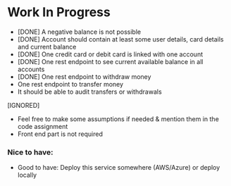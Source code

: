 # Work In Progress


* [DONE] A negative balance is not possible
* [DONE] Account should contain at least some user details, card details and current balance
* [DONE] One credit card or debit card is linked with one account
* [DONE] One rest endpoint to see current available balance in all accounts 
* [DONE] One rest endpoint to withdraw money
* One rest endpoint to transfer money
* It should be able to audit transfers or withdrawals


[IGNORED]

* Feel free to make some assumptions if needed & mention them in the code assignment
* Front end part is not required


### Nice to have:
* Good to have: Deploy this service somewhere (AWS/Azure) or deploy locally